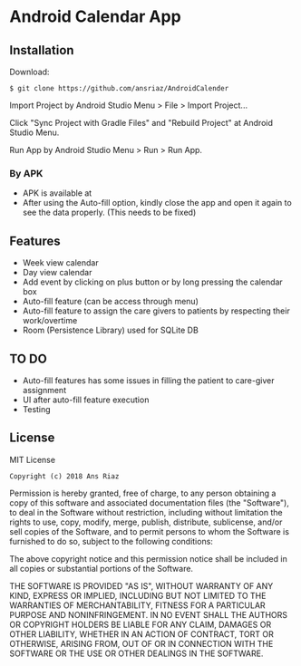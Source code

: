 # Android Calendar App

## Installation

Download:

    $ git clone https://github.com/ansriaz/AndroidCalender

Import Project by Android Studio Menu > File > Import Project...

Click "Sync Project with Gradle Files" and "Rebuild Project" at Android Studio Menu.

Run App by Android Studio Menu > Run > Run App.

### By APK

* APK is available at 
* After using the Auto-fill option, kindly close the app and open it again to see the data properly. (This needs to be fixed)

Features
------------

* Week view calendar
* Day view calendar
* Add event by clicking on plus button or by long pressing the calendar box
* Auto-fill feature (can be access through menu)
* Auto-fill feature to assign the care givers to patients by respecting their work/overtime
* Room (Persistence Library) used for SQLite DB

TO DO
----------

* Auto-fill features has some issues in filling the patient to care-giver assignment
* UI after auto-fill feature execution
* Testing

License
----------

MIT License

    Copyright (c) 2018 Ans Riaz

Permission is hereby granted, free of charge, to any person obtaining a copy
of this software and associated documentation files (the "Software"), to deal
in the Software without restriction, including without limitation the rights
to use, copy, modify, merge, publish, distribute, sublicense, and/or sell
copies of the Software, and to permit persons to whom the Software is
furnished to do so, subject to the following conditions:

The above copyright notice and this permission notice shall be included in all
copies or substantial portions of the Software.

THE SOFTWARE IS PROVIDED "AS IS", WITHOUT WARRANTY OF ANY KIND, EXPRESS OR
IMPLIED, INCLUDING BUT NOT LIMITED TO THE WARRANTIES OF MERCHANTABILITY,
FITNESS FOR A PARTICULAR PURPOSE AND NONINFRINGEMENT. IN NO EVENT SHALL THE
AUTHORS OR COPYRIGHT HOLDERS BE LIABLE FOR ANY CLAIM, DAMAGES OR OTHER
LIABILITY, WHETHER IN AN ACTION OF CONTRACT, TORT OR OTHERWISE, ARISING FROM,
OUT OF OR IN CONNECTION WITH THE SOFTWARE OR THE USE OR OTHER DEALINGS IN THE
SOFTWARE.
